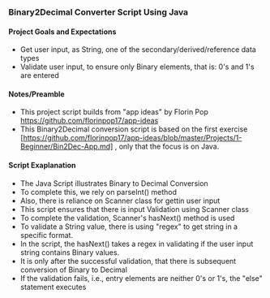### Binary2Decimal Converter Script Using Java
#### Project Goals and Expectations
- Get user input, as String, one of the secondary/derived/reference data types
- Validate user input, to ensure only Binary elements, that is: 0's and 1's are entered

#### Notes/Preamble
- This project script builds from "app ideas" by Florin Pop https://github.com/florinpop17/app-ideas
- This Binary2Decimal conversion script is based on the first exercise [https://github.com/florinpop17/app-ideas/blob/master/Projects/1-Beginner/Bin2Dec-App.md] , only that the focus is on Java.

#### Script Exaplanation
- The Java Script illustrates Binary to Decimal Conversion
- To complete this, we rely on parseInt() method
- Also, there is reliance on Scanner class for gettin user input
- This script ensures that there is input Validation using Scanner class
- To complete the validation, Scanner's hasNext() method is used
- To validate a String value, there is using "regex" to get string in a specific format.
- In the script, the hasNext() takes a regex in validating if the user input string contains Binary values.
- It is only after the successful validation, that there is subsequent conversion of Binary to Decimal
- If the validation fails, i.e., entry elements are neither 0's or 1's, the "else" statement executes

